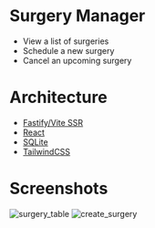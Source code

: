 # Surgery Manager

- View a list of surgeries
- Schedule a new surgery
- Cancel an upcoming surgery

# Architecture

- [Fastify/Vite SSR](https://fastify-vite.dev/)
- [React](https://react.dev/)
- [SQLite](https://www.sqlite.org/)
- [TailwindCSS](https://tailwindcss.com/)

# Screenshots

![surgery_table](https://i.imgur.com/gWDIG3n.png)
![create_surgery](https://i.imgur.com/sM0Pysw.png)
